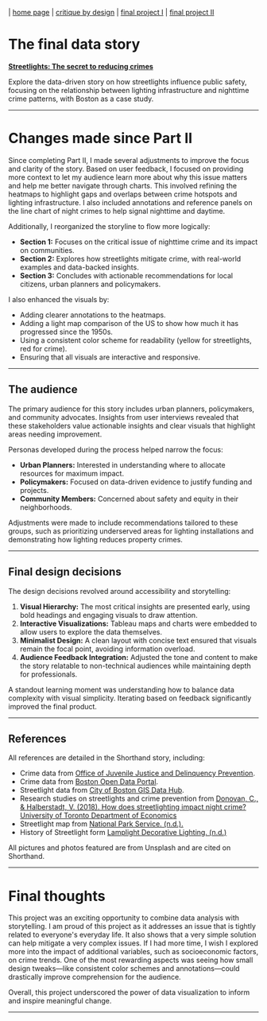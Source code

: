 | [home page](https://guyifan0418.github.io/visualization_portfolio/) | [critique by design](https://guyifan0418.github.io/visualization_portfolio/marvel_box_office) | [final project I](https://guyifan0418.github.io/visualization_portfolio/final_project_yifangu) | [final project II](https://guyifan0418.github.io/visualization_portfolio/final_project_p2) 

# The final data story
[**Streetlights: The secret to reducing crimes**](https://carnegiemellon.shorthandstories.com/streetlights/index.html)  

Explore the data-driven story on how streetlights influence public safety, focusing on the relationship between lighting infrastructure and nighttime crime patterns, with Boston as a case study. 

---

# Changes made since Part II
Since completing Part II, I made several adjustments to improve the focus and clarity of the story. Based on user feedback, I focused on providing more context to let my audience learn more about why this issue matters and help me better navigate through charts. This involved refining the heatmaps to highlight gaps and overlaps between crime hotspots and lighting infrastructure. I also included annotations and reference panels on the line chart of night crimes to help signal nighttime and daytime.

Additionally, I reorganized the storyline to flow more logically:
- **Section 1:** Focuses on the critical issue of nighttime crime and its impact on communities.
- **Section 2:** Explores how streetlights mitigate crime, with real-world examples and data-backed insights.
- **Section 3:** Concludes with actionable recommendations for local citizens, urban planners and policymakers.

I also enhanced the visuals by:
- Adding clearer annotations to the heatmaps.
- Adding a light map comparison of the US to show how much it has progressed since the 1950s.
- Using a consistent color scheme for readability (yellow for streetlights, red for crime).
- Ensuring that all visuals are interactive and responsive.

---

## The audience
The primary audience for this story includes urban planners, policymakers, and community advocates. Insights from user interviews revealed that these stakeholders value actionable insights and clear visuals that highlight areas needing improvement.

Personas developed during the process helped narrow the focus:
- **Urban Planners:** Interested in understanding where to allocate resources for maximum impact.
- **Policymakers:** Focused on data-driven evidence to justify funding and projects.
- **Community Members:** Concerned about safety and equity in their neighborhoods.

Adjustments were made to include recommendations tailored to these groups, such as prioritizing underserved areas for lighting installations and demonstrating how lighting reduces property crimes.

---

## Final design decisions
The design decisions revolved around accessibility and storytelling:
1. **Visual Hierarchy:** The most critical insights are presented early, using bold headings and engaging visuals to draw attention.
2. **Interactive Visualizations:** Tableau maps and charts were embedded to allow users to explore the data themselves.
3. **Minimalist Design:** A clean layout with concise text ensured that visuals remain the focal point, avoiding information overload.
4. **Audience Feedback Integration:** Adjusted the tone and content to make the story relatable to non-technical audiences while maintaining depth for professionals.

A standout learning moment was understanding how to balance data complexity with visual simplicity. Iterating based on feedback significantly improved the final product.

---

## References
All references are detailed in the Shorthand story, including:
- Crime data from [Office of Juvenile Justice and Delinquency Prevention](https://www.ojjdp.gov/ojstatbb//offenders/qa03401.asp).
- Crime data from [Boston Open Data Portal](https://data.boston.gov/).
- Streetlight data from [City of Boston GIS Data Hub](https://hub-boston.opendata.arcgis.com/).
- Research studies on streetlights and crime prevention from [Donovan, C., & Halberstadt, V. (2018). How does streetlighting impact night crime? University of Toronto Department of Economics](https://newsletter.economics.utoronto.ca/wp-content/uploads/How-Does-Streetlighting-Impact-Night-Crime-1.pdf)
-  Streetlight map from [National Park Service. (n.d.).](https://www.nps.gov/subjects/nightskies/growth.htm)
-  History of Streetlight form [Lamplight Decorative Lighting. (n.d.)](https://lamplightdecorativelighting.com/history-of-street-lighting/)

All pictures and photos featured are from Unsplash and are cited on Shorthand.

---

# Final thoughts
This project was an exciting opportunity to combine data analysis with storytelling. I am proud of this project as it addresses an issue that is tightly related to everyone's everyday life. It also shows that a very simple solution can help mitigate a very complex issues. If I had more time, I wish I explored more into the impact of additional variables, such as socioeconomic factors, on crime trends. One of the most rewarding aspects was seeing how small design tweaks—like consistent color schemes and annotations—could drastically improve comprehension for the audience.

Overall, this project underscored the power of data visualization to inform and inspire meaningful change. 

---
